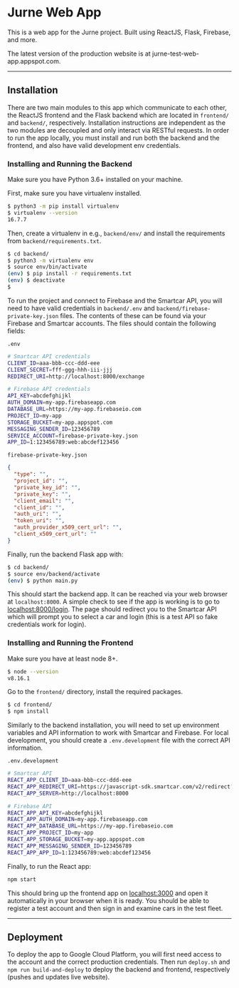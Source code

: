 # Jurne Web App
This is a web app for the Jurne project. Built using ReactJS, Flask, Firebase, and more.

The latest version of the production website is at jurne-test-web-app.appspot.com.

---
## Installation

There are two main modules to this app which communicate to each other, the ReactJS frontend and the Flask backend which are located in `frontend/` and `backend/`, respectively. Installation instructions are independent as the two modules are decoupled and only interact via RESTful requests. In order to run the app locally, you must install and run both the backend and the frontend, and also have valid development env credentials.

### Installing and Running the Backend
Make sure you have Python 3.6+ installed on your machine.

First, make sure you have virtualenv installed.
```sh
$ python3 -m pip install virtualenv
$ virtualenv --version
16.7.7
```

Then, create a virtualenv in e.g., `backend/env/` and install the requirements from `backend/requirements.txt`.
```sh
$ cd backend/
$ python3 -m virtualenv env
$ source env/bin/activate
(env) $ pip install -r requirements.txt
(env) $ deactivate
$
```

To run the project and connect to Firebase and the Smartcar API, you will need to have valid credentials in `backend/.env` and `backend/firebase-private-key.json` files. The contents of these can be found via your Firebase and Smartcar accounts. The files should contain the following fields:

`.env`
```sh
# Smartcar API credentials
CLIENT_ID=aaa-bbb-ccc-ddd-eee
CLIENT_SECRET=fff-ggg-hhh-iii-jjj
REDIRECT_URI=http://localhost:8000/exchange

# Firebase API credentials
API_KEY=abcdefghijkl
AUTH_DOMAIN=my-app.firebaseapp.com
DATABASE_URL=https://my-app.firebaseio.com
PROJECT_ID=my-app
STORAGE_BUCKET=my-app.appspot.com
MESSAGING_SENDER_ID=123456789
SERVICE_ACCOUNT=firebase-private-key.json
APP_ID=1:123456789:web:abcdef123456
```

`firebase-private-key.json`
```json
{
  "type": "",
  "project_id": "",
  "private_key_id": "",
  "private_key": "",
  "client_email": "",
  "client_id": "",
  "auth_uri": "",
  "token_uri": "",
  "auth_provider_x509_cert_url": "",
  "client_x509_cert_url": ""
}
```

Finally, run the backend Flask app with:
```sh
$ cd backend/
$ source env/backend/activate
(env) $ python main.py
```

This should start the backend app. It can be reached via your web browser at `localhost:8000`. A simple check to see if the app is working is to go to [localhost:8000/login](http://localhost:8000/login). The page should redirect you to the Smartcar API which will prompt you to select a car and login (this is a test API so fake credentials work for login).

### Installing and Running the Frontend
Make sure you have at least node 8+.
```sh
$ node --version
v8.16.1
```

Go to the `frontend/` directory, install the required packages.
```sh
$ cd frontend/
$ npm install
```

Similarly to the backend installation, you will need to set up environment variables and API information to work with Smartcar and Firebase. For local development, you should create a `.env.development` file with the correct API information.

`.env.development`
```sh
# Smartcar API
REACT_APP_CLIENT_ID=aaa-bbb-ccc-ddd-eee
REACT_APP_REDIRECT_URI=https://javascript-sdk.smartcar.com/v2/redirect?app_origin=http://localhost:3000
REACT_APP_SERVER=http://localhost:8000

# Firebase API
REACT_APP_API_KEY=abcdefghijkl
REACT_APP_AUTH_DOMAIN=my-app.firebaseapp.com
REACT_APP_DATABASE_URL=https://my-app.firebaseio.com
REACT_APP_PROJECT_ID=my-app
REACT_APP_STORAGE_BUCKET=my-app.appspot.com
REACT_APP_MESSAGING_SENDER_ID=123456789
REACT_APP_APP_ID=1:123456789:web:abcdef123456
```

Finally, to run the React app:
```sh
npm start
```

This should bring up the frontend app on [localhost:3000](http://localhost:3000) and open it automatically in your browser when it is ready. You should be able to register a test account and then sign in and examine cars in the test fleet.

---
## Deployment
To deploy the app to Google Cloud Platform, you will first need access to the account and the correct production credentials. Then run `deploy.sh` and `npm run build-and-deploy` to deploy the backend and frontend, respectively (pushes and updates live website).